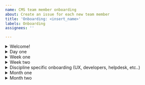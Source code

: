 ```yaml
---
name: CMS team member onboarding
about: Create an issue for each new team member
title: 'Onboarding: <insert_name>'
labels: Onboarding
assignees: ''

---
```


<details><summary>Welcome!</summary>

# Welcome to the VA.gov Modernization Team! 👋
We're thrilled to have you join us on this journey! 🎆🎉🙌

Our [vision](https://docs.google.com/presentation/d/14mK-4OMeEnR_-fgj62U4lUHBHg6htj4i4ucTA5DJFzg/edit#slide=id.g11ae1dc437e_0_1) is to craft a seamless editorial experience that empowers editors to create Veteran-centered content. In April of 2022, we also assumed responsibility for a portfolio of front-end products and sites.

The onboarding materials below are organized by 1) chronological time to complete (day one, week one, week two, month one); and main category (why, how, who, what). There's a lot to digest but don't worry, your Delivery Manager will guide you, you'll have an onboarding buddy to provide support, and we'll also introduce you to your workstream's lead to help with specific things related to your discipline (UX, DevOps, Drupal Engineering, etc). In addition, you'll have the support of the entire team, who have all gone through this process before and are eager to answer any questions that arise. Come back to this ticket any time to refresh your knowledge on a specific topic covered below.

Have fun and we look forward to getting to know you! 😊

Projected start date: <insert_here>

- Onboarding buddy (short check-in meetings the first week): <insert_here>
- Team name: <insert_here>
- Delivery Manager name: <insert_here>
- Product Manager name: <insert_here>
- Discipline lead name: <insert_here>

</details>

<details><summary>Day one</summary>

## Day one (ideally led by the Program Manager but Delivery Managers can step in)
### How?
- [ ] Read through our [team norms](https://docs.google.com/document/d/1cs5FePhtR0LIJi63b9ZtqT7T6dphgB584UpfEbejSOc/edit#), which will also give an overview of how we apply the [USDS playbook](https://playbook.cio.gov/) and VA.gov platform [code of conduct](https://github.com/department-of-veterans-affairs/va.gov-team/blob/master/platform/working-with-vsp/policies-work-norms/code-of-conduct.md).
### Who?
- [ ] Who is on the team? Read your [team members' user manuals and copy the template to add your own](https://drive.google.com/drive/u/0/folders/195otsT1IUxi_k8oEU21TUkvEG-6p5YQj?ths).
### What?
- [ ] [Onboarding questionnaire](https://drive.google.com/drive/u/0/folders/1fYwNBBbceqRM3qXfes_KEg1QeO-Nkq0q?ths=true) (what do you already know in regards to tooling, context, history, etc)
- [ ] Contract - Discuss with your delivery manager or Program Manager.
- [ ] Read the [VA.gov platform mission and goals](https://github.com/department-of-veterans-affairs/va.gov-team/blob/master/platform/cms/onboarding/library/VA.gov%20Platform%20Overview%202021.pdf).

</details>

<details><summary>Week one</summary>

## Week one
The goals of this week are: 1) get background paperwork completed as quickly as possible and 2) start gaining context for what we're doing and why
- [ ] Requesting secure access to the VA systems you need: **PTEMS** paperwork is through Booz Allen Hamilton (BAH/Liberty) and **VFS-CMS** or **Sitewide Crew** paperwork through A6. If you're not sure which you should fill out, ask your Delivery Manager. Federal contractors are required to complete many of the same forms as federal employees.
- [ ] e-QIP, the online version of the federal standard investigation form, SF 86, will require a lot of background information. [Review page 7 of the SF 86 guide](https://www.dcsa.mil/Portals/91/Documents/pv/mbi/standard-form-sf-86-guide-for-applicants.pdf) for the list of information you'll need to collect to complete e-QIP
### Why?
- [ ] Why is VA.gov using a Drupal CMS and how is our success measured? Read the [objectives and key results](https://va-gov.atlassian.net/wiki/spaces/VAGOV/pages/96698383/Product+CMS).
- [ ] [Watch the Drupal GovCon presentation about the project](https://www.youtube.com/watch?v=WN4bGjEuQdM).
- [ ] Why are Vet Centers important to Veterans? Watch the [2-minute YouTube video](https://www.youtube.com/watch?v=VMzkZNbKk1I).
- [ ] Why are VA Medical Centers changing their websites? Watch the [2-minute YouTube video](https://youtu.be/Xrv5wCv6cKY).
### How?
- [ ] [How does the team work in an agile environment?](https://github.com/department-of-veterans-affairs/va.gov-team/blob/master/platform/cms/onboarding/library/sprint-best-practices.md)
- [ ] How do Agile 6, CivicActions, Friends From The City, and Kind Systems work together on this project? Discuss with the Program Manager.
- [ ] How does the team fit into the larger OCTO ecosystem? [View this Mural diagram](https://app.mural.co/t/vagov6717/m/vagov6717/1643724063628/1654203c1a0d6c763bbd5c969febf94ec476df79?sender=kevinwalsh8610)
- [ ] How does OCTO fit into the VA universe? And how is VA structured? [View this Mural diagram](https://app.mural.co/t/vagov6717/m/vagov6717/1646447643431/1cbae3844c54a42877451e7a79706f0be048d740?sender=kevinwalsh8610)
  
  
### Who?
- [ ] Ensure that your info on the [official team roster](https://va-gov.atlassian.net/wiki/spaces/VAGOV/pages/185270337/Team+Roster+2021) is correct.
- [ ] Let's start introducing you to the team and key stakeholders. If you're on a meeting where you don't know someone, feel free to kickstart an introduction. Everyone in the ecosystem is friendly and interested in connecting.
### When?
- [ ] Familiarize yourself with our team's [shared calendar](https://va-gov.atlassian.net/wiki/spaces/VAGOV/calendars) and add in any known dates. This is where we coordinate upcoming out of office (OOO). Choose "Calendar" = OOO and "Event type" = whatever is relevant.

</details>

<details><summary>Week two</summary>

## Week two
The goal for this week is to get you set up with the tools you need to be successful. We will pair you up with a buddy on the project that is in your same discipline to help inform which ones are relevant and which aren't. **The most important thing is to get set up is SOCKS** as it will give you access to our systems so try to prioritize that.
### When?
- [ ] Check your calendar for invitations to team ceremonies.
  - [ ] Scrums
  - [ ] Planning sessions
  - [ ] Refinement sessions
  - [ ] Demos
  - [ ] Retros
### What products do we support?
- [ ] [Review the editor onboarding slides](https://github.com/department-of-veterans-affairs/va.gov-team/blob/master/platform/cms/onboarding/library/https___prod.cms.va.gov_sites_default_files_2021-07_Welcome%2520to%2520the%2520new%2520VA.gov%2520CMS.pdf).
- [ ] Read the [product sheets](https://github.com/department-of-veterans-affairs/va.gov-team/raw/master/platform/cms/VA-CMS-Product-Sheets.pdf) (PDF download).

#### All team members need to review the following (note that with the exception of SOCKS, most of the tools will have been setup for you or requested by your Delivery Manager. This list is for you to verify along the way):
-  [ ] Github for issue tracking and document sharing
    - [ ] [VA.gov request instructions](https://github.com/department-of-veterans-affairs/github-user-requests/issues/new?labels=add-user-to-org%2C+new-user%2C+user-created&template=add-user-to-the-va-organization.md&title=ADD+USER+TO+ORG+-+%5BUSERNAME%5D) - Your Delivery Manager should have already requested this for you so double check with them before submitting a new request.
    - [ ] [Intro to CMS Team Github](https://github.com/department-of-veterans-affairs/va.gov-cms#readme)
    - [ ] [CMS team list](https://github.com/orgs/department-of-veterans-affairs/teams/vfs-cms-team/members) - Same as above.
    - [ ] New to Github and markdown? [Learn about writing on Github](https://docs.github.com/en/github/writing-on-github/getting-started-with-writing-and-formatting-on-github) or [watch a tutorial video](https://youtu.be/TBbtbKplUoc)
    - [ ] [Zenhub extension instructions](https://www.zenhub.com/extension) - You'll need to install this on your preferred browser.
  
- [ ] [SOCKS proxy request](https://depo-platform-documentation.scrollhelp.site/getting-started/Internal-tools-access-via-SOCKS-proxy.1821081710.html) to access some VA network tools. The VA network is required for Drupal CMS and other VA tools and usually requires a VA ID card (PIV or Smartcard). Until you get your paperwork approved and ID card, SOCKS proxy is a back door to some of these tools. This is the first priority for week two. For the request, select the label for our team, currently "cms"
   - [ ] [Request a Github personal access token first](https://docs.github.com/en/authentication/keeping-your-account-and-data-secure/creating-a-personal-access-token). You only need to do the "repo" panel in that form and leave the other panels as is. It may take a day or two for the SOCKS proxy request to be fulfilled before you can complete the rest of the SOCKS process. This can be a complex process. Post in CMS-Team Slack channel is you need help from a current member - we're happy to help.
   - [ ] Optional [Core Tunnel set up for SOCKS proxy on all browsers on Mac](https://www.youtube.com/watch?v=fSuN9LhkB5o)
  
- [ ] [Platform orientation](https://depo-platform-documentation.scrollhelp.site/getting-started/Calendly-Orientation-Sessions.2133393543.html#CalendlyOrientationSessions-GeneralOrientation)

- [ ] [Learn about the different Drupal environments](https://github.com/department-of-veterans-affairs/va.gov-cms/blob/f4341c29ad8e998de1dac2fca0b749cdef15c923/READMES/environments.md)
  - [ ] If you are using a non-VA laptop for development you will need [follow the instructions on Github](https://github.com/department-of-veterans-affairs/va.gov-cms/blob/master/READMES/https.md) to trust the VA Root Certificate Authority (CA) in your browser(s)
  - [ ] Drupal production environment access (SOCKS or VA network required) - ask your Delivery Manager, Product Manager, or CMS Team helpdesk to set up an for you for [prod.cms.va.gov](prod.cms.va.gov). Standard practice is to have minimal access in prod (content editor or even a blocked account) and full admin access in lower environments.
  
-  [ ] Tugboat demo environments
    - [ ] [Tugboat for engineers](https://github.com/department-of-veterans-affairs/va.gov-cms/blob/f4341c29ad8e998de1dac2fca0b749cdef15c923/READMES/tugboat.md)
    - [ ] [Tugboat for non-engineers](https://prod.cms.va.gov/help/demo-environments-tugboat-guides) SOCKS required

 - [ ] [Slack](https://github.com/department-of-veterans-affairs/va.gov-team/blob/master/platform/working-with-vsp/orientation/slack-requests.md) for instant messaging. Your Delivery Manager should have already requested this for you, but if not, view the request instructions in the link above.
    - [ ] [Review Slack etiquette](https://slack.com/blog/collaboration/etiquette-tips-in-slack).
    - [ ] Update your profiles in Slack (in the A6 and DSVA workspaces), add a calendar link
    - [ ] Your Delivery Manager should add you to appropriate Slack alias groups for the DSVA workspace
    - [ ] You should be in the following slack channels:
      - [ ] A6 workspace = `#proj-vagov-team`
      - [ ] DSVA workspace = `#cms-team`
      - [ ] [This is a description of other channels](https://docs.google.com/spreadsheets/d/1_lZzectbSzs8zt4dvTFJTiPURxa0Kfp3xinYEuZdqq4/edit#gid=0) that ought to be on your radar. Note that many are going to be dependent on which workstream you're in (DevOps, Helpdesk, UX, etc.). Feel free to join whichever you think will aid you and your work. Some channels have changed recently.
  

- [ ] [Confluence](https://va-gov.atlassian.net/wiki/spaces/VAGOV/pages/179765342/2020-2021?NO_SSR=1) for team resources and calendar

- [ ] [Google Drive](https://drive.google.com/drive/u/0/folders/0ADx85_gnl3Y4Uk9PVA?ths=true) for team documents. Generally, VA doesn't use Google products. Use Github or downloadable files when sharing with VA.

- [ ] [Trello](https://trello.com/vacmsteam) for project management

- [ ] What do I need to know about my discipline on this team (DevOps, Engineering, Helpdesk, ID, UX)? Discuss with your discipline lead.
- [ ] What applications or discipline-specific tools are needed? Discuss with your discipline lead.

- [ ] Schedule a touchpoint with our Change Management specialist, Denise Eisner to learn how the practice plays out on our project.

</details>

<details><summary>Discipline specific onboarding (UX, developers, helpdesk, etc..)</summary>

<Keep only the discipline that applies to you below, delete the other disciplines.>

#### Onboarding for Developers
 
 - [ ] [VA.gov tools overview](https://depo-platform-documentation.scrollhelp.site/getting-started/Request-access-to-tools.969605215.html)
 - [ ] [Access to dev & staging to be able to replicate the SSO piece of the login experience](https://github.com/department-of-veterans-affairs/va.gov-cms/issues/5838) (SOCKS or VA access with PIV card required)
 - [ ] [Datadog](https://depo-platform-documentation.scrollhelp.site/getting-started/Request-access-to-tools.969605215.html#Requestaccesstotools-Requestaccess) to access monitoring metrics
 - [ ] Review the [VA.gov Design System](https://design.va.gov/) which includes [how to provide feedback](https://design.va.gov/documentation/feedback)
 - [ ] Browse the [CMS topic dives videos](https://va-gov.atlassian.net/wiki/spaces/VAGOV/pages/1714094110/CMS+Topic+Dives)

#### Onboarding for DevOps members
 
 - [ ] [VA.gov tools overview](https://depo-platform-documentation.scrollhelp.site/getting-started/Request-access-to-tools.969605215.html)
 - [ ] [IAM/SSO lower environment access](https://github.com/department-of-veterans-affairs/va.gov-team-sensitive/blob/master/platform/cms/cms-sso-saml-iam-login-braindump.md#testing-login)
 - [ ] [Jenkins](http://jenkins.vfs.va.gov/) (SOCKS required)
 - [ ] [Grafana](http://grafana.vfs.va.gov/login) (SOCKS required)
 - [ ] [Sentry](http://sentry.vfs.va.gov.) (SOCKS required)
 - [ ] [AWS](https://depo-platform-documentation.scrollhelp.site/getting-started/Request-access-to-tools.969605215.html#Requestaccesstotools-Requestaccess) (SOCKS required)
   - [ ] And request to be added to the `adhoc-vetsgov-devops` group.
 - [ ] sshuttle
- [ ] Contact CMS helpdesk on cms-team Slack for an administrator account on the [Drupal production environment](https://prod.cms.va.gov/) (SOCKS or VA access with PIV card required)
- [ ] [Access to dev & staging to be able to replicate the SSO piece of the login experience](https://github.com/department-of-veterans-affairs/va.gov-cms/issues/5838) (SOCKS or VA access required)
- [ ] Browse the [CMS topic dives videos](https://va-gov.atlassian.net/wiki/spaces/VAGOV/pages/1714094110/CMS+Topic+Dives)

#### Onboarding for User Support members
 - [ ] [Review the helpdesk Github repo](https://github.com/department-of-veterans-affairs/va.gov-team/tree/master/platform/cms/helpdesk).
 - [ ] [Review the helpdesk Google Drive](https://drive.google.com/drive/folders/1opC6DgZyBQ6uEVzIz3FWmISMLt-Y91ts).
 - [ ] [Jira Service Desk](https://va-gov.atlassian.net/jira/servicedesk/projects/VAHELP)
 - [ ] Discuss Drupal CMS account administration process with helpdesk folks, Delivery Manager or Product Manager
 - [ ] Get access to training, staging, and prod environments with instructional designer
 - [ ] Discuss broken links process with instructional designer
 - [ ] Discuss Jira reporting with instructional designer
 - [ ] Discuss Knowledge Base with instructional designer
 - [ ] The following trainings and additional videos can be found on the Knowledge Base on the Drupal CMS prod and lesser environments that require VA network or SOCKS proxy access. They can be watched without VA network or SOCKS access at the links below.
   - [ ] [Watch the Drupal CMS editorial experience video for all users](https://youtu.be/ju7EH0F5S4I).
   - [ ] [Watch the training video that VA Medical Center (VAMC) editors have to complete](https://youtu.be/Sowgt1rOmlE).
   - [ ] [Watch the training video that Vet Center editors have to complete](https://youtu.be/scuC5lSHZuw).

#### Onboarding for Instructional Design members
- [ ] Audio/video recording tools - discuss with A6 IT which tools you use (Adobe preferred)
- [ ] [YouTube channel for training videos](https://www.youtube.com/channel/UC5Y2p4ASQ5HdRR-pQ8RVQKQ) 
- [ ] Discuss Drupal CMS account administration process with Delivery Manager or Product Manager
- [ ] The following trainings and additional videos can be found on the Knowledge Base on the Drupal CMS prod and lesser environments that require VA network or SOCKS proxy access. They can be watched without VA network or SOCKS access at the links below.
   - [ ] [Watch the Drupal CMS editorial experience video for all users](https://youtu.be/ju7EH0F5S4I).
   - [ ] [Watch the training video that VA Medical Center (VAMC) editors have to complete](https://youtu.be/Sowgt1rOmlE).
   - [ ] [Watch the training video that Vet Center editors have to complete](https://youtu.be/scuC5lSHZuw).

#### Onboarding for Product Management members
 - [ ] Review [onboarding docs](https://github.com/department-of-veterans-affairs/va.gov-team/blob/master/platform/cms/onboarding/PM/)

#### Onboarding for UX members
- [ ] Attend design onboarding call 1: You are here
   - The CMS and the products we support
   - Who are our users?
   - Research
- [ ] Attend design onboarding call 2: Project history and opportunties
- [ ] Attend design onboarding call 3: Design processes
   - Wireframing elements
   - Airtable database
   - Required documentation for design at VA
- [ ] Get oriented with the stuff of design
   - Log in to make sure you have access to the design tools used on this project
   - [ ] Mural
   - [ ] Figma
   - [ ] Airtable
   - Review existing design assets to get a feel for where things are at
   - Make sure you have the following font families on your machine:
      - Lucida Grande [download from fontsgeek.com](https://fontsgeek.com/fonts/Lucida-Grande-Regular)
      - Source Sans Pro [download from Google Fonts](https://fonts.google.com/specimen/Source+Sans+Pro)
      - Bitter [download from Google Fonts](https://fonts.google.com/specimen/Bitter)
- [ ] Build empathy with our users
   - Complete a CMS simulation (you’ll need SOCKS proxy access first)
- [ ] Attend 1:1 w/ Kauff (maybe Clarence and Kev too)
   - Let’s talk about your skillsets and interests and which project initiatives you might want to take over.
- [ ] Attend the Platform Crew's orientation to VA.gov research. Ask your DM for details or ping in #vfs-platform-support

</details>

<details><summary>Month one</summary>

## Month one
By this point you should have enough context and access to be able to start contributing. Work with your team to identify specific issues to focus on.
### Who?
- [ ] Who are our VA points of contact? Discuss with your Delivery Manager or Product Manager.
- [ ] Who should we know on the platform teams? Discuss with your Delivery Manager or Product Manager.
- [ ] Background [history of the ecosystem](https://app.mural.co/t/vagov6717/m/vagov6717/1646745279937/9a5570c420939d84e875e8334fd73073e3a3971b?sender=clarencemaeng1702)
### What?
- [ ] After your background check is complete, you will get an email to get your Personal Identify Verification (PIV) card. Contact your local VA office (where you got your fingerprints taken) for information about getting your [PIV card](https://www.oit.va.gov/programs/piv/how-to.cfm?). 
  - [ ] Review a [video about the benefits of the PIV card and VA network access](https://youtu.be/6rI-i8zmOzE).
  - [ ] PIV card will help you get remote VA network access. See [VA network remote access options](https://www.oit.va.gov/resources/remote-access/index.cfm?) 
    - [ ] [Azure virtual desktop is recommended for Windows](https://www.oit.va.gov/resources/remote-access/azure-virtual-desktop/)
    - [ ] Mac users should [follow these Citrix Access Gateway (CAG) download instructions](https://docs.google.com/document/d/1_3HKMk4AXyqAoQcfF4CthEQ7uU_d1h9Tt7CPHGJ-FaM)
- [ ] [What is Drupal?](https://docs.google.com/spreadsheets/d/11ppWiIggKJh-YAWia28utZXW48tJZGCEg-sFJ6eIl9c)
- [ ] Google Analytics: [Request access to Google Analytics](https://depo-platform-documentation.scrollhelp.site/analytics-monitoring/New-Users-to-Google-Analytics.1877704964.html)
  - [ ] [Opt out](https://www.va.gov/analytics-opt-out.html) of Google Analytics collection on VA.gov.
  - [ ] [Opt out](https://depo-platform-documentation.scrollhelp.site/?internal-user-opt-out=true) of analytics for Platform's website. You will not get a confirmation message and will have to do this for every browser and every time you clear cookies.
- [ ] [View short presentations on specific topics](https://va-gov.atlassian.net/wiki/spaces/VAGOV/pages/1714094110/CMS+Topic+Dives). Topics include site alerts, release and deploy, Facility API, etc.
- [ ] [Browse the VA Drupal CMS Knowledge Base articles](https://prod.cms.va.gov/help/).

</details>

<details><summary>Month two</summary>

## Month two
### What additional tools do you need access to?
- [ ] Mainly for helpdesk folks: [CMS Support distro group](https://mim.va.gov/IdentityManagement/default.aspx)

</details>
